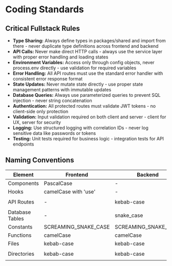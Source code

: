 # Coding Standards

## Critical Fullstack Rules

- **Type Sharing:** Always define types in packages/shared and import from there - never duplicate type definitions across frontend and backend
- **API Calls:** Never make direct HTTP calls - always use the service layer with proper error handling and loading states
- **Environment Variables:** Access only through config objects, never process.env directly - use validation for required variables
- **Error Handling:** All API routes must use the standard error handler with consistent error response format
- **State Updates:** Never mutate state directly - use proper state management patterns with immutable updates
- **Database Queries:** Always use parameterized queries to prevent SQL injection - never string concatenation
- **Authentication:** All protected routes must validate JWT tokens - no client-side only protection
- **Validation:** Input validation required on both client and server - client for UX, server for security
- **Logging:** Use structured logging with correlation IDs - never log sensitive data like passwords or tokens
- **Testing:** Unit tests required for business logic - integration tests for API endpoints

## Naming Conventions

| Element | Frontend | Backend | Example |
|---------|----------|---------|---------|
| Components | PascalCase | - | `UserProfile.tsx` |
| Hooks | camelCase with 'use' | - | `useAuth.ts` |
| API Routes | - | kebab-case | `/api/user-profile` |
| Database Tables | - | snake_case | `user_profiles` |
| Constants | SCREAMING_SNAKE_CASE | SCREAMING_SNAKE_CASE | `API_BASE_URL` |
| Functions | camelCase | camelCase | `getUserById` |
| Files | kebab-case | kebab-case | `user-service.ts` |
| Directories | kebab-case | kebab-case | `user-management/` |
